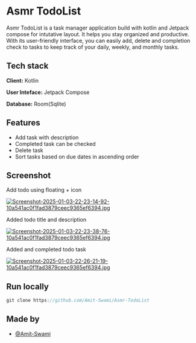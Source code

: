 # Asmr TodoList

Asmr TodoList is a task manager application build with kotlin and Jetpack compose for intutative layout. It helps you stay organized and productive. With its user-friendly interface, you can easily add, delete and completion check to tasks to keep track of your daily, weekly, and monthly tasks.

## Tech stack

**Client:** Kotlin

**User Inteface:** Jetpack Compose

**Database:** Room(Sqlite)

## Features

- Add task with description
- Completed task can be checked
- Delete task
- Sort tasks based on due dates in ascending order

## Screenshot

Add todo using floating + icon
  
[![Screenshot-2025-01-03-22-23-14-92-10a541ac0f1fad3879ceec9365ef6394.jpg](https://i.postimg.cc/FzB5bky3/Screenshot-2025-01-03-22-23-14-92-10a541ac0f1fad3879ceec9365ef6394.jpg)](https://postimg.cc/RJKD4FbZ)

Added todo title and description

[![Screenshot-2025-01-03-22-23-38-76-10a541ac0f1fad3879ceec9365ef6394.jpg](https://i.postimg.cc/W1nRSyws/Screenshot-2025-01-03-22-23-38-76-10a541ac0f1fad3879ceec9365ef6394.jpg)](https://postimg.cc/LJn08NWW)

Added and completed todo task

[![Screenshot-2025-01-03-22-26-21-19-10a541ac0f1fad3879ceec9365ef6394.jpg](https://i.postimg.cc/MHRNB3G2/Screenshot-2025-01-03-22-26-21-19-10a541ac0f1fad3879ceec9365ef6394.jpg)](https://postimg.cc/0KkVRfmc)

## Run locally
```javascript
git clone https://github.com/Amit-Swami/Asmr-TodoList
```

## Made by
- [@Amit-Swami](https://github.com/Amit-Swami)
